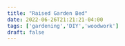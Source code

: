 ```yaml
---
title: "Raised Garden Bed"
date: 2022-06-26T21:21:21-04:00
tags: ['gardening','DIY','woodwork']
draft: false
---
```



<div ID="gallery" data-nanogallery2='{
      "itemsBaseURL": "{{<s3cdn>}}/projects/rpi_glasses/",
      "thumbnailWidth": "250",
      "thumbnailHeight": "250",
      "thumbnailBorderVertical": 1,
      "thumbnailBorderHorizontal": 1,
      "thumbnailLabel": {
        "position": "overImageOnBottom",
        "displayDescription": true
      },
      "thumbnailHoverEffect2": "labelAppear75|descriptionSlideUp",
      "galleryDisplayMode": "pagination",
      "galleryMaxRows": 1,
      "thumbnailAlignment": "center",
      "thumbnailOpenImage": true,
      "viewerTools":     {
        "topLeft":    "pageCounter, label",
        "topRight":   "playPauseButton, rotateLeft, rotateRight, fullscreenButton, closeButton"
       }   
    }'>
    <a href="raised_bed_04.jpg" data-ngthumb="raised_bed_04.jpg" data-ngdesc=""></a>
    <a href="raised_bed_02.jpg" data-ngthumb="raised_bed_02.jpg" data-ngdesc=""></a>
    <a href="raised_bed_01.jpg" data-ngthumb="raised_bed_01.jpg" data-ngdesc=""></a>
    <a href="raised_bed_03.jpg" data-ngthumb="raised_bed_03.jpg" data-ngdesc=""></a>
</div>

